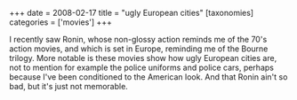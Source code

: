 +++
date = 2008-02-17
title = "ugly European cities"
[taxonomies]
categories = ['movies']
+++

I recently saw Ronin, whose non-glossy action reminds me of the 70's
action movies, and which is set in Europe, reminding me of the Bourne
trilogy. More notable is these movies show how ugly European cities are,
not to mention for example the police uniforms and police cars, perhaps
because I've been conditioned to the American look. And that Ronin
ain't so bad, but it's just not memorable.
